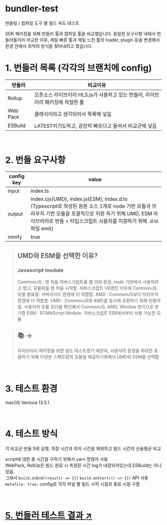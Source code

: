 # bundler-test
번들링 / 컴파일 도구 별 빌드 속도 테스트

SDK 패키징을 위해 번들러 툴과 컴파일 툴을 비교했습니다. 동일한 요구사항 내에서 번들러들끼리 비교한 이후, 제일 빠른 툴과 제일 느린 툴의 loader, plugin 등을 변경해서 환경 안에서 최적의 방식을 찾아내려고 했습니다.


# 1. 번들러 목록 (각각의 브랜치에 config) <br/>

|번들러|비교이유|
|------|------|
|Rollup|오픈소스 라이브러리 HLS.js가 사용하고 있는 번들러, 라이브러리 패키징에 적절한 툴|
|Web Pack|클래식이라고 생각되어서 목록에 넣음|
|ESBuild|LATEST이기도하고, 굉장히 빠르다고 들어서 비교군에 넣음|

 <br/>

# 2. 번들 요구사항 <br/>

|config key|value|
|------|------|
|input|index.ts|
|output|index.cjs(UMD), index.js(ESM), index.d.ts<br/> (Typescript로 작성된 원본 소스 1개로 node 기반 모듈과 브라우저 기반 모듈을 포괄적으로 지원 하기 위해 UMD, ESM 라이브러리로 번들 + 타입스크립트 사용자를 지원하기 위해 .d.ts 파일 emit) <br/>|
|minify|true|

> ## UMD와 ESM을 선택한 이유?  <br/>
> ### Javascript module  <br/>
> CommonJS : 맨 처음 자바스크립트를 웹 이외 환경, node 기반에서 사용하려고 했고, 모듈화를 맨 처음 시작함. 자바스크립트 V8엔진 이후에 CommonJS 모듈 발표함. 서버사이드 환경에 더 적합함.
> AMD : CommonJS보다 브라우저 환경에 더 적합함.
> UMD : CommonJS와 AMD를 동시에 호환하기 위해 만들어짐. 사용자의 모듈 로더를 확인해서 CommonJS, AMD, Window 방식으로 분기함
> ESM : ECMAScript Module. 자바스크립트 ES6에서부터 사용 가능한 모듈


>## 📚 → <br/>
>라이브러리 패키징을 위한 빌드 테스트였기 때문에, 사용자의 환경을 최대한 포괄하기 위해 다양한 스펙트럼의 모듈을 제공하기위해서 UMD와 ESM을 선택함

 <br/>

# 3. 테스트 환경
macOS Ventura 13.5.1 <br/>

 <br/>

# 4. 테스트 방식
각 비교군 번들 5회 실행, 최장 시간과 최저 시간을 제외하고 빌드 시간의 산술평균 비교 <br/>

script에 대한 총 시간을 구하기 위해서 yarn 명령어 사용 <br/>
WebPack, RollUp은 빌드 완료 시 측정된 시간 log가 내장되어있는데 ESBuild는 아니었음. <br/>
그래서 `build.onEnd((result) => {})` `build.onStart(() => {})` API 사용 <br/>
`metafile: true;` config로 각각 파일 별 빌드 시작 시점과 종료 시점 구함 <br/>

 <br/>

# [5. 번들러 테스트 결과 ↗︎ ](https://sparrowscout.github.io/build-time-test.html#5-%EB%B2%88%EB%93%A4%EB%9F%AC-%ED%85%8C%EC%8A%A4%ED%8A%B8-%EA%B2%B0%EA%B3%BC)
